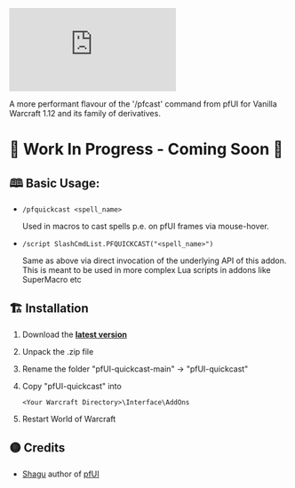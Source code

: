 ![pfUI QuickCast](https://latex.codecogs.com/svg.latex?%5Cfn_jvn%20%5Chuge%20%5Ctextup%7B%5CLARGE%5Ctextbf%7B%7B%5Ccolor%7BCyan%7Dpf%7D%7B%5Ccolor%7BOrange%7DUI%7D%5C%20%5Chuge%7B%5Ccolor%7BEmerald%7DQuickCast%7D%7D%7D)

A more performant flavour of the '/pfcast' command from pfUI for Vanilla Warcraft 1.12 and its family of derivatives.

# 🚧 Work In Progress - Coming Soon 🚧

## 🕮  Basic Usage:

- `/pfquickcast <spell_name>`
  
  Used in macros to cast spells p.e. on pfUI frames via mouse-hover.


- `/script SlashCmdList.PFQUICKCAST("<spell_name>")`

  Same as above via direct invocation of the underlying API of this addon. This is meant to be used in more complex Lua scripts in addons like SuperMacro etc


## 🏗️  Installation

1. Download the **[latest version](https://github.com/dsidirop/pfUI-quickcast/archive/refs/heads/main.zip)**
2. Unpack the .zip file
3. Rename the folder "pfUI-quickcast-main" → "pfUI-quickcast"
4. Copy "pfUI-quickcast" into

       <Your Warcraft Directory>\Interface\AddOns

5. Restart World of Warcraft

## 🟡  Credits

- [Shagu](https://github.com/shagu) author of [pfUI](https://github.com/shagu/pfUI) 
